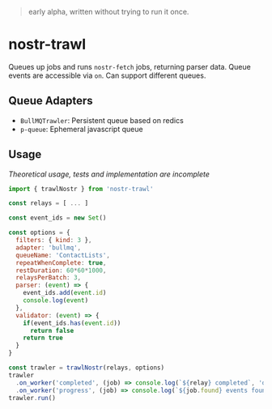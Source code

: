 > early alpha, written without trying to run it once.

# nostr-trawl 
Queues up jobs and runs `nostr-fetch` jobs, returning parser data. Queue events are accessible via `on`. Can support different queues.

## Queue Adapters
- `BullMQTrawler`: Persistent queue based on redics 
- `p-queue`: Ephemeral javascript queue

## Usage 
_Theoretical usage, tests and implementation are incomplete_ 

```js
import { trawlNostr } from 'nostr-trawl'

const relays = [ ... ]

const event_ids = new Set()

const options = {
  filters: { kind: 3 },
  adapter: 'bullmq',
  queueName: 'ContactLists',
  repeatWhenComplete: true,
  restDuration: 60*60*1000,
  relaysPerBatch: 3,
  parser: (event) => {
    event_ids.add(event.id)
    console.log(event)
  },
  validator: (event) => {
    if(event_ids.has(event.id))
      return false 
    return true
  } 
}

const trawler = trawlNostr(relays, options)
trawler
  .on_worker('completed', (job) => console.log(`${relay} completed`, 'data:', job))
  .on_worker('progress', (job) => console.log(`${job.found} events found and ${job.rejected} events rejected`)
trawler.run()
```